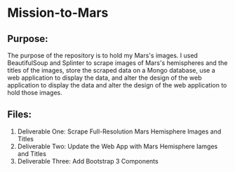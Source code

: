# Mission-to-Mars
## Purpose:
The purpose of the repository is to hold my Mars's images.  I used BeautifulSoup and Splinter to scrape images of Mars's hemispheres and the titles of the images, store the scraped data on a Mongo database, use a web application to display the data, and alter the design of the web application to display the data and alter the design of the web application to hold those images.
## Files:
1.  Deliverable One:  Scrape Full-Resolution Mars Hemisphere Images and Titles
2.  Deliverable Two:  Update the Web App with Mars Hemisphere Iamges and Titles
3.  Deliverable Three:  Add Bootstrap 3 Components
